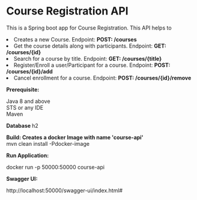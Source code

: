 # Course Registration API
This is a Spring boot app for Course Registration. This API helps to 

<li> Creates a new Course. Endpoint: <b> POST: /courses </b>
<li> Get the course details along with participants. Endpoint: <b> GET: /courses/{id} </b>
<li> Search for a course by title. Endpoint: <b> GET: /courses/{title} </b>
<li> Register/Enroll a user/Participant for a course.  Endpoint: <b> POST: /courses/{id}/add </b>
<li> Cancel enrollment for a course.  Endpoint: <b> POST: /courses/{id}/remove </b>
  
<b> Prerequisite: </b>

Java 8 and above </br>
STS or any IDE </br>
Maven

<b> Database </b>
h2

<b> Build: Creates a docker Image with name 'course-api' </b></br>
mvn clean install -Pdocker-image

<b> Run Application: </b>

docker run -p 50000:50000 course-api

<b> Swagger UI:  </b>

http://localhost:50000/swagger-ui/index.html#
